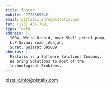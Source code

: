 ```yaml
---
title: footer
mobile: '7726809542'
email: pistalix.info@pistalix.com
fax: (123) 456 7891
type: footer
address: |-
  1004, White Orchid, near Shell petrol pump, 
  L.P Savani road ,Adajan, 
  Surat, Gujarat 395009
aboutus: |-
  Pistalix is a Software Solutions Company.
  We bring Solutions to most of the
  technological Problems.
---
```


pistalix.info@pistalix.com